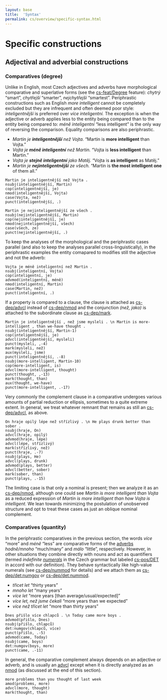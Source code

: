 ```yaml
---
layout: base
title:  'Syntax'
permalink: cs/overview/specific-syntax.html
---
```


# Specific constructions

## Adjectival and adverbial constructions

### Comparatives (degree)

Unlike in English, most Czech adjectives and adverbs have morphological comparative and superlative forms (see the [cs-feat/Degree]() feature):
_chytrý_ “smart”, _chytřejší_ “smarter”, _nejchytřejší_ “smartest”. Periphrastic constructions such as English _more intelligent_
cannot be completely excluded but they are infrequent and often deemed poor style: _inteligentnější_ is preferred over _více inteligentní._
The exception is when the adjective or adverb applies less to the entity being compared than to the entity being compared to:
_méně inteligentní_ “less intelligent” is the only way of reversing the comparison.
Equality comparisons are also periphrastic.

* _Martin je <b>inteligentnější</b> než Vojta._ “Martin is <b>more intelligent</b> than Vojta.”
* _Vojta je <b>méně inteligentní</b> než Martin._ “Vojta is <b>less intelligent</b> than Martin.”
* _Vojta je <b>stejně inteligentní</b> jako Matěj._ “Vojta is <b>as intelligent</b> as Matěj.”
* _Martin je <b>nejinteligentnější</b> ze všech._ “Martin is <b>the most intelligent one</b> of them all.”

~~~ sdparse
Martin je inteligentnější než Vojta .
nsubj(inteligentnější, Martin)
cop(inteligentnější, je)
nmod(inteligentnější, Vojta)
case(Vojta, než)
punct(inteligentnější, .)
~~~

~~~ sdparse
Martin je nejinteligentnější ze všech .
nsubj(nejinteligentnější, Martin)
cop(nejinteligentnější, je)
nmod(nejinteligentnější, všech)
case(všech, ze)
punct(nejinteligentnější, .)
~~~

To keep the analyses of the morphological and the periphrastic cases parallel
(and also to keep the analyses parallel cross-linguistically),
in the periphrastic examples the entity comapared to modifies still the adjective and not the adverb:

~~~ sdparse
Vojta je méně inteligentní než Martin .
nsubj(inteligentní, Vojta)
cop(inteligentní, je)
advmod(inteligentní, méně)
nmod(inteligentní, Martin)
case(Martin, než)
punct(inteligentní, .)
~~~

If a property is compared to a clause, the clause is attached as [cs-dep/advcl]() instead of [cs-dep/nmod]()
and the conjunction _(než, jako)_ is attached to the subordinate clause as [cs-dep/mark]().

~~~ sdparse
Martin je inteligentnější , než jsme mysleli . \n Martin is more-intelligent , than we-have thought .
nsubj(inteligentnější, Martin-1)
cop(inteligentnější, je)
advcl(inteligentnější, mysleli)
punct(mysleli, ,-4)
mark(mysleli, než)
aux(mysleli, jsme)
punct(inteligentnější, .-8)
nsubj(more-intelligent, Martin-10)
cop(more-intelligent, is)
advcl(more-intelligent, thought)
punct(thought, ,-13)
mark(thought, than)
aux(thought, we-have)
punct(more-intelligent, .-17)
~~~

Very commonly the complement clause in a comparative undergoes various amounts of partial reduction or ellipsis, sometimes to a quite extreme extent.
In general, we treat whatever remnant that remains as still an [cs-dep/advcl](), as above.

~~~ sdparse
On hraje opilý lépe než střízlivý . \n He plays drunk better than sober .
nsubj(hraje, On)
advcl(hraje, opilý)
advmod(hraje, lépe)
advcl(lépe, střízlivý)
mark(střízlivý, než)
punct(hraje, .-7)
nsubj(plays, He)
advcl(plays, drunk)
advmod(plays, better)
advcl(better, sober)
mark(sober, than)
punct(plays, .-15)
~~~

The limiting case is that only a nominal is present; then we analyze it as an [cs-dep/nmod](), although one could see
_Martin is more intelligent than Vojta_ as a reduced expression of _Martin is more intelligent than how Vojta is intelligent._
We lean towards minimizing the postulation of unobserved structure and opt to treat these cases as just an oblique nominal complement.

### Comparatives (quantity)

In the periphrastic comparatives in the previous section, the words _více_ “more” and _méně_ “less”
are comparative forms of the [adverbs](cs-pos/ADV) _hodně/mnoho_ “much/many” and _málo_ “little”, respectively.
However, in other situations they combine directly with nouns and act as quantifiers
(termed _indefinite [numerals](cs-pos/NUM)_ in the Czech grammar but labeled [cs-pos/DET]() in accord with our definition).
They behave syntactically like high-value numerals (see [cs-dep/nummod]() for details)
and we attach them as [cs-dep/det:numgov]() or [cs-dep/det:nummod]().

* _třicet let_ “thirty years”
* _mnoho let_ “many years”
* _více let_ “more years [than average/usual/expected]”
* _více let, než jsme čekali_ “more years than we expected”
* _více než třicet let_ “more than thirty years”

~~~ sdparse
Dnes přišlo více chlapců . \n Today came more boys .
advmod(přišlo, Dnes)
nsubj(přišlo, chlapců)
det:numgov(chlapců, více)
punct(přišlo, .-5)
advmod(came, Today)
nsubj(came, boys)
det:numgov(boys, more)
punct(came, .-11)
~~~


In general, the comparative complement always depends on an adjective or adverb, and is usually an [advcl]() except when it is directly analyzed as an [nmod]() (as discussed at the end of this section).

~~~ sdparse
more problems than you thought of last week
amod(problems, more)
advcl(more, thought)
mark(thought, than)
~~~
